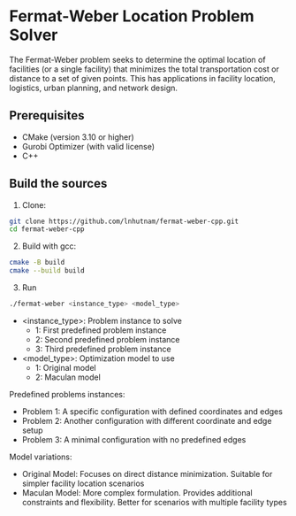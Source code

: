 # Fermat-Weber Location Problem Solver

The Fermat-Weber problem seeks to determine the optimal location of facilities (or a single facility) that minimizes the total transportation cost or distance to a set of given points. This has applications in facility location, logistics, urban planning, and network design.

## Prerequisites

- CMake (version 3.10 or higher)
- Gurobi Optimizer (with valid license)
- C++

## Build the sources

1. Clone:

```sh 
git clone https://github.com/lnhutnam/fermat-weber-cpp.git
cd fermat-weber-cpp
```

2. Build with gcc:

```sh 
cmake -B build 
cmake --build build 
```

3. Run 

```sh 
./fermat-weber <instance_type> <model_type>
```
- <instance_type>: Problem instance to solve
  - 1: First predefined problem instance
  - 2: Second predefined problem instance
  - 3: Third predefined problem instance
- <model_type>: Optimization model to use
  - 1: Original model
  - 2: Maculan model

Predefined problems instances:
- Problem 1: A specific configuration with defined coordinates and edges
- Problem 2: Another configuration with different coordinate and edge setup
- Problem 3: A minimal configuration with no predefined edges

Model variations:
- Original Model: Focuses on direct distance minimization. Suitable for simpler facility location scenarios
- Maculan Model: More complex formulation. Provides additional constraints and flexibility. Better for scenarios with multiple facility types
